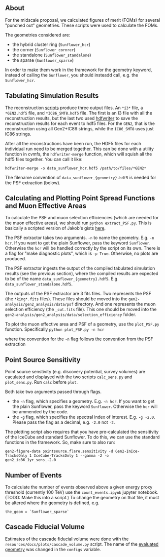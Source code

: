 ## About
For the midscale proposal, we calculated figures of merit (FOMs) for several "punched out" geometries. These scripts were used to calculate the FOMs.

The geometries considered are:


- the hybrid cluster ring (`Sunflower_hcr`)
- the corner (`Sunflower_cornrer`)
- the standalone (`Sunflower_standalone`)
- the sparse (`Sunflower_sparse`)

In order to make them work in the framework for the geometry keyword, instead of calling the `Sunflower`, you should insteadd call, e.g. the `Sunflower_hcr`.

## Tabulating Simulation Results
The reconstruction [scripts](https://code.icecube.wisc.edu/projects/icecube/browser/IceCube/sandbox/Gen2-Scripts/branches/midscale/Gen2_Simple_Recos.py) produce three output files. An `*i3*` file, a `*GEN2.hdf5` file, and `*IC86_SMT8.hdf5` file. The first is an I3 file with all the reconstruction results, but the last two used [hdfwriter](https://docs.icecube.aq/combo/trunk/projects/hdfwriter/index.html) to save the reconstruction results for each event to hdf5 files. For the `GEN2`, that is the reconstruction using all Gen2+IC86 strings, while the `IC86_SMT8` uses just IC86 strings.

After all the reconstructions have been run, the HDF5 files for each individual run need to be merged together. This can be done with a utility function in cvmfs, the `hdfwriter-merge` function, which will squish all the hdf5 files together. You can call it like:

```
hdfwriter-merge -o data_sunflower_hcr.hdf5 /path/to/files/*GEN2*
```

The filename convention of `data_sunflower_{geometry}.hdf5` is needed for the PSF extraction (below).

## Calculating and Plotting Point Spread Functions and Muon Effective Areas
To calculate the PSF and muon selection efficiencies (which are needed for the muon effective areas), we should run `python extract_PSF.py`. This is basically a scripted version of Jakob's gists [here](https://gist.github.com/jvansanten/5eff16a895f6287eeaf9674e60d751a9#file-psf-fitting-ipynb).

The PSF extractor takes two arguments. `-n` to name the geometry. E.g. `-n hcr`. If you want to get the plain Sunflower, pass the keyword `Sunflower`. Otherwise the `hcr` will be handled correctly by the script on its own. There is a flag for "make diagnostic plots", which is `-p True`. Otherwise, no plots are produced.

The PSF extractor ingests the output of the compiled tabulated simulation results (see the previous section), where the compiled results are expected to be of the name `data_sunflower_{geometry}.hdf5`. E.g. `data_sunflower_standalone.hdf5`.

The outputs of the PSF extractor are 3 fits files. Two represents the PSF (the `*king*.fits` files). These files should be moved into the `gen2-analysis/gen2_analysis/data/psf` directory. And one represents the muon selection efficiency (the `_cut.fits` file). This one should be moved into the `gen2-analysis/gen2_analysis/data/selection_efficiency` folder.

To plot the muon effective area and PSF of a geometry, use the `plot_PSF.py` function. Specifically `python plot_PSF.py -n hcr`

where the convention for the `-n` flag follows the convention from the PSF extraction

## Point Source Sensitivity
Point source senstivity (e.g. discovery potential, survey volumes) are caculated and displayed with the two scripts `calc_sens.py` and `plot_sens.py`. Run `calc` before `plot`. 

Both take two arguments passed through flags.
- the `-n` flag, which specifies a geometry. E.g. `-n hcr`. If you want to get the plain Sunflower, pass the keyword `Sunflower`. Otherwise the `hcr` will be ammended by the code.
- the `-g` flag, which specifies the spectral index of interest. E.g. `-g -2.0`. Please pass the flag as a decimal, e.g. `-2.0` not `-2`.

The plotting script also requires that you have pre-calculated the sensitivity of the IceCube and standard Sunflower. To do this, we can use the standard functions in the framework. So, make sure to also run:

```
gen2-figure-data pointsource.flare.sensitivity -d Gen2-InIce-TracksOnly 1 IceCube-TracksOnly 1 --gamma -2 -o gen2_ic86_1yr_sens_-2.0
```

## Number of Events
To calculate the number of events observed above a given energy proxy threshold (currently 100 TeV) use the `count_events.ipynb` jupyter notebook. (TODO: Make this into a script.) To change the geometry on that file, it must be altered where the geometry is defined, e.g.

```
the_geom = `Sunflower_sparse`
```  

## Cascade Fiducial Volume
Estimates of the cascade fiducial volume were done with the `resources/docs/plots/cascade_volume.py` script. The name of the [evaluated geometry](https://github.com/IceCubeOpenSource/gen2-analysis/blob/fix_fom/resources/docs/plots/cascade_volume.py#L8) was changed in the `configs` variable.



